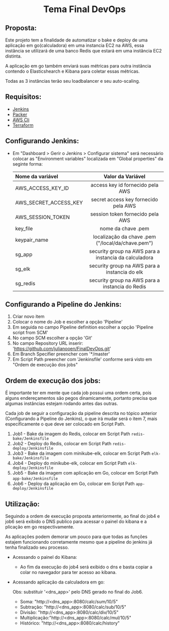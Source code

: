 <h1 align="center">Tema Final DevOps</h1>

## Proposta:

<p>Este projeto tem a finalidade de automatizar o bake e deploy de uma aplicação em go(calculadora) em uma instancia EC2 na AWS, essa instância se utilizará de uma banco Redis que estará em uma instância EC2 distinta.</p>
<p>A aplicação em go também enviará suas métricas para outra instância contendo o Elasticshearch e Kibana para coletar essas métricas.</p>
<p>Todas as 3 instâncias terão seu loadbalancer e seu auto-scaling.</p>


## Requisitos:

- <a href="https://www.jenkins.io/">Jenkins<a>
- <a href="https://developer.hashicorp.com/packer">Packer<a>
- <a href="https://aws.amazon.com/pt/cli/">AWS Cli<a>
- <a href="https://www.terraform.io/">Terraform<a>

## Configurando Jenkins:

- Em "Dashboard > Gerir o Jenkins > Configurar sistema" será necessário colocar as "Environment variables" localizada em "Global properties" da seginte forma:

    |Nome da variável       |                   Valor da Variável                       |
    |:---                   |                          :---:                            |
    |AWS_ACCESS_KEY_ID      |            access key id fornecido pela AWS               |
    |AWS_SECRET_ACCESS_KEY  |           secret access key fornecido pela AWS            |
    |AWS_SESSION_TOKEN      |           session token fornecido pela AWS                |
    |key_file               |                   nome da chave .pem                      |
    |keypair_name           |       localização da chave .pem ("/local/da/chave.pem")   |
    |sg_app                 |   security group na AWS para a instancia da calculadora   |
    |sg_elk                 |       security group na AWS para a instancia do elk       |
    |sg_redis               |       security group na AWS para a instancia do Redis     |

## Configurando a Pipeline do Jenkins:

1. Criar novo item
2. Colocar o nome do Job e escolher a opção 'Pipeline'
3. Em seguida no campo Pipeline definition escolher a opção 'Pipeline script from SCM'
4. No campo SCM escolher a opção 'Git'
5. No campo Repository URL inserir: 'https://github.com/julianooen/FinalDevOps.git'
6. Em Branch Specifier preencher com '*/master'
7. Em Script Path preencher com 'Jenkinsfile' conforme será visto em "Ordem de execução dos jobs"

## Ordem de execução dos jobs:

<p>É importante ter em mente que cada job possui uma ordem certa, pois alguns endereçamentos são pegos dinamicamente, portanto precisa que algumas instâncias estejam rodando antes das outras.</p>
<p>Cada job de seguir a configuração da pipeline descrita no tópico anterior (Configurando a Pipeline do Jenkins), o que irá mudar será o item 7, mais especificamente o que deve ser colocado em Script Path.</p>

1. Job1 - Bake da imagem do Redis, colocar em Script Path ```redis-bake/Jenkinsfile```
2. Job2 - Deploy do Redis, colocar em Script Path ```redis-deploy/Jenkinsfile```
3. Job3 - Bake da imagem com minikube-elk, colocar em Script Path ```elk-bake/Jenkinsfile```
4. Job4 - Deploy do minikube-elk, colocar em Script Path ```elk-deploy/Jenkinsfile```
5. Job5 - Bake da imagem com aplicação em Go, colocar em Script Path ```app-bake/Jenkinsfile```
6. Job6 - Deploy da aplicação em Go, colocar em Script Path ```app-deploy/Jenkinsfile```


## Utilização:

<p>Seguindo a ordem de execução proposta anteriormente, ao final do job4 e job6 será exibido o DNS publico para acessar o painel do kibana e a plicação em go respectivamente.</p>
<p>As aplicações podem demorar um pouco para que todas as funções estajem funcionando corretamente mesmo que a pipeline do jenkins já tenha finalizado seu processo.</p>

- Acessando o painel do Kibana:

    - Ao fim da execução do job4 será exibido o dns e basta copiar a colar no navegador para ter acesso ao kibana.

- Acessando aplicação da calculadora em go:

    Obs: substituir '<dns_app>' pelo DNS gerado no final do Job6.

    - Soma:         "http://<dns_app>:8080/calc/sum/10/5"
    - Subtração:    "http://<dns_app>:8080/calc/sub/10/5"
    - Divisão:      "http://<dns_app>:8080/calc/div/10/5"
    - Multiplicação:"http://<dns_app>:8080/calc/mul/10/5"
    - Histórico:    "http://<dns_app>:8080/calc/history"
    